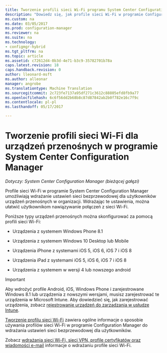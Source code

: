 ```yaml
---
title: Tworzenie profili sieci Wi-Fi programu System Center Configuration Manager | Dokumentacja firmy Microsoft
description: "Dowiedz się, jak profile sieci Wi-Fi w programie Configuration Manager umożliwiają wdrażanie ustawień sieci bezprzewodowej dla użytkowników urządzeń przenośnych w organizacji."
ms.custom: na
ms.date: 03/05/2017
ms.prod: configuration-manager
ms.reviewer: na
ms.suite: na
ms.technology:
- configmgr-hybrid
ms.tgt_pltfrm: na
ms.topic: article
ms.assetid: c72612d4-0b3d-4e71-b3c9-35782701b78a
caps.latest.revision: 18
caps.handback.revision: 0
author: lleonard-msft
ms.author: alleonar
manager: angrobe
ms.translationtype: Machine Translation
ms.sourcegitcommit: 2c723fe7137a95df271c3612c88805efd8fb9a77
ms.openlocfilehash: 6c6f56dd2b68b8c87d87842ab2b0f782e16c7f9c
ms.contentlocale: pl-pl
ms.lasthandoff: 05/17/2017

---
```

# <a name="how-to-create-wi-fi-profiles-for-mobile-devices-in-system-center-configuration-manager"></a>Tworzenie profili sieci Wi-Fi dla urządzeń przenośnych w programie System Center Configuration Manager

*Dotyczy: System Center Configuration Manager (bieżącej gałęzi)*

Profile sieci Wi-Fi w programie System Center Configuration Manager umożliwiają wdrażanie ustawień sieci bezprzewodowej dla użytkowników urządzeń przenośnych w organizacji. Wdrażając te ustawienia, można ułatwić użytkownikom nawiązywanie połączeń z sieci Wi-Fi.  

Poniższe typy urządzeń przenośnych można skonfigurować za pomocą profili sieci Wi-Fi:  

-   Urządzenia z systemem Windows Phone 8.1  

-   Urządzenia z systemem Windows 10 Desktop lub Mobile  

-   Urządzenia iPhone z systemami iOS 5, iOS 6, iOS 7 i iOS 8  

-   Urządzenia iPad z systemami iOS 5, iOS 6, iOS 7 i iOS 8  

-   Urządzenia z systemem w wersji 4 lub nowszego android

> [!IMPORTANT]  
>  Aby wdrożyć profile Android, iOS, Windows Phone i zarejestrowane Windows 8.1 lub urządzenia z nowszymi wersjami, musisz zarejestrować te urządzenia w Microsoft Intune. Aby dowiedzieć się, jak zarejestrować urządzenia, zobacz [rejestrowanie urządzeń do zarządzania w usłudze Intune](https://docs.microsoft.com/intune/deploy-use/enroll-devices-in-microsoft-intune).  

[Tworzenie profilu sieci Wi-Fi](../../protect/deploy-use/create-wifi-profiles.md#create-a-wi-fi-profile) zawiera ogólne informacje o sposobie używania profilów sieci Wi-Fi w programie Configuration Manager do wdrażania ustawień sieci bezprzewodowej dla użytkowników.

Zobacz [wdrażania sieci Wi-Fi, sieci VPN, profile certyfikatów oraz wiadomości e-mail](../../protect/deploy-use/deploy-wifi-vpn-email-cert-profiles.md) informacje o wdrażaniu profile sieci Wi-Fi.

